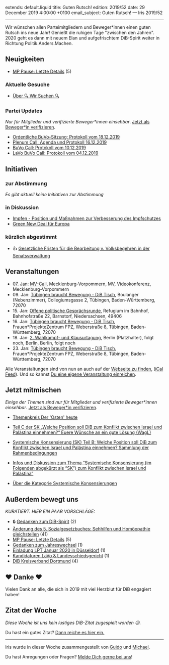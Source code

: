 
extends: default.liquid
title: Guten Rutsch!
edition: 2019/52
date: 29 December 2019 4:00:00 +0100
email_subject: Guten Rutsch! — Iris 2019/52

---
Wir wünschen allen Parteimitgliedern und Beweger*innen einen guten Rutsch ins neue Jahr! Genießt die ruhigen Tage "zwischen den Jahren". 2020 geht es dann mit neuem Elan und aufgefrischtem DiB-Spirit weiter in Richtung Politik.Anders.Machen.

## Neuigkeiten

 - [MP Pause: Letzte Details](https://marktplatz.bewegung.jetzt/t/mp-pause-letzte-details/33058) (5)

### Aktuelle Gesuche

 - [Über 🔍 Wir Suchen 🔍](https://marktplatz.bewegung.jetzt/t/ueber-wir-suchen/8837)

### Partei Updates

_Nur für Mitglieder und verifizierte Beweger\*innen einsehbar_. [Jetzt als Beweger\*in verifizieren](https://bewegung.jetzt/bewegerin-werden/).

 - [Ordentliche BuVo-Sitzung: Protokoll vom 18.12.2019](https://marktplatz.bewegung.jetzt/t/ordentliche-buvo-sitzung-protokoll-vom-18-12-2019/32938)
 - [Plenum Call: Agenda und Protokoll 16.12.2019](https://marktplatz.bewegung.jetzt/t/plenum-call-agenda-und-protokoll-16-12-2019/32845)
 - [BuVo Call: Protokoll vom 10.12.2019](https://marktplatz.bewegung.jetzt/t/buvo-call-protokoll-vom-10-12-2019/32798)
 - [LaVo BuVo Call: Protokoll vom 04.12.2019](https://marktplatz.bewegung.jetzt/t/lavo-buvo-call-protokoll-vom-04-12-2019/32752)

## Initiativen

### zur Abstimmung
_Es gibt aktuell keine Initiativen zur Abstimmung_

### in Diskussion
 - [Impfen - Position und Maßnahmen zur Verbesserung des Impfschutzes](https://abstimmen.bewegung.jetzt/initiative/292-impfen-position-und-manahmen-zur-verbesserung-des-impfschutzes)
 - [Green New Deal für Europa](https://abstimmen.bewegung.jetzt/initiative/293-green-new-deal-fur-europa)

### kürzlich abgestimmt

 - 👍 [Gesetzliche Fristen für die Bearbeitung v. Volksbegehren in der Senatsverwaltung](https://abstimmen.bewegung.jetzt/initiative/290-gesetzliche-fristen-fur-die-bearbeitung-v-volksbegehren-in-der-senatsverwaltung)


## Veranstaltungen

 - 07.&nbsp;Jan: [MV-Call](https://bewegung.jetzt/veranstaltungen/mv-call/), Mecklenburg-Vorpommern, MV, Videokonferenz, Mecklenburg-Vorpommern
 - 09.&nbsp;Jan: [Tübingen braucht Bewegung - DiB Tisch](https://bewegung.jetzt/veranstaltungen/tuebingen-braucht-bewegung-dib-tisch-2020-01-09/), Boulanger (Nebenzimmer), Collegiumsgasse 2, Tübingen, Baden-Württemberg, 72070
 - 15.&nbsp;Jan: [Offene politische Gesprächsrunde](https://bewegung.jetzt/veranstaltungen/offene-politische-gespraechsrunde-2020-01-15/), Refugium im Bahnhof, Bahnhofstraße 22, Barnstorf, Niedersachsen, 49406
 - 16.&nbsp;Jan: [Tübingen braucht Bewegung - DiB Tisch](https://bewegung.jetzt/veranstaltungen/tuebingen-braucht-bewegung-dib-tisch-2-2020-01-16/), Frauen*ProjekteZentrum FPZ, Weberstraße 8, Tübingen, Baden-Württemberg, 72070
 - 18.&nbsp;Jan: [2. Wahlkampf- und Klausurtagung](https://bewegung.jetzt/veranstaltungen/2-wahlkampf-und-klausurtagung/), Berlin (Platzhalter), folgt noch, Berlin, Berlin, folgt noch
 - 23.&nbsp;Jan: [Tübingen braucht Bewegung - DiB Tisch](https://bewegung.jetzt/veranstaltungen/tuebingen-braucht-bewegung-dib-tisch-2-2020-01-23/), Frauen*ProjekteZentrum FPZ, Weberstraße 8, Tübingen, Baden-Württemberg, 72070


Alle Veranstaltungen sind von nun an auch auf der [Webseite zu finden](https://bewegung.jetzt/veranstaltungen/), ([iCal Feed](https://bewegung.jetzt/?ical=1)). Und so kannst [Du eine eigene Veranstaltung einreichen](https://marktplatz.bewegung.jetzt/t/eine-veranstaltung-auf-der-webseite-einreichen/21379).

## Jetzt mitmischen

_Einige der Themen sind nur für Mitglieder und verifizierte Beweger\*innen einsehbar_. [Jetzt als Beweger\*in verifizieren](https://bewegung.jetzt/bewegerin-werden/).

 - [Themenkreis Der 'Osten' heute](https://marktplatz.bewegung.jetzt/t/themenkreis-der-osten-heute/20162)

 - [Teil C der SK „Welche Position soll DiB zum Konflikt zwischen Israel und Palästina einnehmen?“ Euere Wünsche an ein gute Lösung (WagL)](https://marktplatz.bewegung.jetzt/t/teil-c-der-sk-welche-position-soll-dib-zum-konflikt-zwischen-israel-und-palaestina-einnehmen-euere-wuensche-an-ein-gute-loesung-wagl/23423)
 - [Systemische Konsensierung (SK) Teil B: Welche Position soll DiB zum Konflikt zwischen Israel und Palästina einnehmen? Sammlung der Rahmenbedingungen](https://marktplatz.bewegung.jetzt/t/systemische-konsensierung-sk-teil-b-welche-position-soll-dib-zum-konflikt-zwischen-israel-und-palaestina-einnehmen-sammlung-der-rahmenbedingungen/22729)
 - [Infos und Diskussion zum Thema “Systemische Konsensierung (im Folgenden abgekürzt als “SK”) zum Konflikt zwischen Israel und Palästina”](https://marktplatz.bewegung.jetzt/t/infos-und-diskussion-zum-thema-systemische-konsensierung-im-folgenden-abgekuerzt-als-sk-zum-konflikt-zwischen-israel-und-palaestina/20677)
 - [Über die Kategorie Systemische Konsensierungen](https://marktplatz.bewegung.jetzt/t/ueber-die-kategorie-systemische-konsensierungen/12555)


## Außerdem bewegt uns

_KURATIERT. HIER EIN PAAR VORSCHLÄGE:_
 - 🔒 [Gedanken zum DiB-Spirit](https://marktplatz.bewegung.jetzt/t/gedanken-zum-dib-spirit/33015) (2)
 - [Änderung des 5. Sozialgesetzbuches: Sehhilfen und Homöopathie gleichstellen](https://marktplatz.bewegung.jetzt/t/aenderung-des-5-sozialgesetzbuches-sehhilfen-und-homoeopathie-gleichstellen/33017) (41)
 - [MP Pause: Letzte Details](https://marktplatz.bewegung.jetzt/t/mp-pause-letzte-details/33058) (5)
 - [Gedanken zum Jahreswechsel](https://marktplatz.bewegung.jetzt/t/gedanken-zum-jahreswechsel/33038) (1)
 - [Einladung LPT Januar 2020 in Düsseldorf](https://marktplatz.bewegung.jetzt/t/einladung-lpt-januar-2020-in-duesseldorf/33010) (1)
 - [Kandidaturen LaVo &amp; Landesschiedsgericht](https://marktplatz.bewegung.jetzt/t/kandidaturen-lavo-landesschiedsgericht/33011) (1)
 - [DiB Kreisverband Dortmund](https://marktplatz.bewegung.jetzt/t/dib-kreisverband-dortmund/33002) (4)

## ❤️ Danke ❤️
Vielen Dank an alle, die sich in 2019 mit viel Herzblut für DiB engagiert haben!

## Zitat der Woche
_Diese Woche ist uns kein lustiges DiB-Zitat zugespielt worden ☹._

Du hast ein gutes Zitat? [Dann reiche es hier ein.](https://marktplatz.bewegung.jetzt/t/lustige-dib-zitate/10175)


---

Iris wurde in dieser Woche zusammengestellt von [Guido](https://marktplatz.bewegung.jetzt/u/Guido/) und [Michael](https://marktplatz.bewegung.jetzt/u/MichaelVoss/).

Du hast Anregungen oder Fragen? [Melde Dich gerne bei uns](https://marktplatz.bewegung.jetzt/t/neu-iris-die-woechtliche-zusammenfasssung-zum-sonntagsbrunch/10990)!

